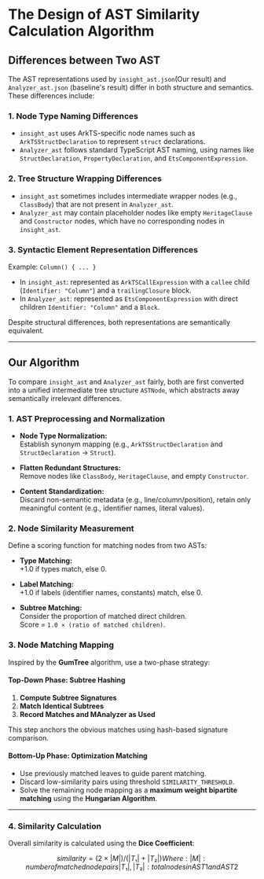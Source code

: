 # The Design of AST Similarity Calculation Algorithm

## Differences between Two AST

The AST representations used by `insight_ast.json`(Our result) and `Analyzer_ast.json` (baseline's result) differ in both structure and semantics. These differences include:

### 1. Node Type Naming Differences

- `insight_ast` uses ArkTS-specific node names such as `ArkTSStructDeclaration` to represent `struct` declarations.
- `Analyzer_ast` follows standard TypeScript AST naming, using names like `StructDeclaration`, `PropertyDeclaration`, and `EtsComponentExpression`.

### 2. Tree Structure Wrapping Differences

- `insight_ast` sometimes includes intermediate wrapper nodes (e.g., `ClassBody`) that are not present in `Analyzer_ast`.
- `Analyzer_ast` may contain placeholder nodes like empty `HeritageClause` and `Constructor` nodes, which have no corresponding nodes in `insight_ast`.

### 3. Syntactic Element Representation Differences

Example: `Column() { ... }`  
- In `insight_ast`: represented as `ArkTSCallExpression` with a `callee` child (`Identifier: "Column"`) and a `trailingClosure` block.
- In `Analyzer_ast`: represented as `EtsComponentExpression` with direct children `Identifier: "Column"` and a `Block`.

Despite structural differences, both representations are semantically equivalent.

---

## Our Algorithm

To compare `insight_ast` and `Analyzer_ast` fairly, both are first converted into a unified intermediate tree structure `ASTNode`, which abstracts away semantically irrelevant differences.

### 1. AST Preprocessing and Normalization

- **Node Type Normalization:**  
  Establish synonym mapping (e.g., `ArkTSStructDeclaration` and `StructDeclaration` → `Struct`).

- **Flatten Redundant Structures:**  
  Remove nodes like `ClassBody`, `HeritageClause`, and empty `Constructor`.

- **Content Standardization:**  
  Discard non-semantic metadata (e.g., line/column/position), retain only meaningful content (e.g., identifier names, literal values).


### 2. Node Similarity Measurement

Define a scoring function for matching nodes from two ASTs:

- **Type Matching:**  
  +1.0 if types match, else 0.

- **Label Matching:**  
  +1.0 if labels (identifier names, constants) match, else 0.

- **Subtree Matching:**  
  Consider the proportion of matched direct children.  
  Score = `1.0 × (ratio of matched children)`.


### 3. Node Matching Mapping

Inspired by the **GumTree** algorithm, use a two-phase strategy:

#### Top-Down Phase: Subtree Hashing

1. **Compute Subtree Signatures**  
2. **Match Identical Subtrees**  
3. **Record Matches and MAnalyzer as Used**

This step anchors the obvious matches using hash-based signature comparison.

#### Bottom-Up Phase: Optimization Matching

- Use previously matched leaves to guide parent matching.
- Discard low-similarity pairs using threshold `SIMILARITY_THRESHOLD`.
- Solve the remaining node mapping as a **maximum weight bipartite matching** using the **Hungarian Algorithm**.

---

### 4. Similarity Calculation

Overall similarity is calculated using the **Dice Coefficient**:

```math
similarity = (2 × |M|) / (|T₁| + |T₂|)
Where:

|M|: number of matched node pairs

|T₁|, |T₂|: total nodes in AST1 and AST2